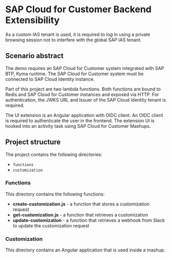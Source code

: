 # SAP Cloud for Customer Backend Extensibility

As a custom IAS tenant is used, it is required to log in using a private browsing session not to interfere with the global SAP IAS tenant.

## Scenario abstract

The demo requires an SAP Cloud for Customer system integrated with SAP BTP, Kyma runtime. The SAP Cloud for Customer system must be connected to SAP Cloud Identity instance.

Part of this project are two lambda functions. Both functions are bound to Redis and SAP Cloud for Customer instances and exposed via HTTP. For authentication, the JWKS URL and Issuer of the SAP Cloud Identity tenant is required.

The UI extension is an Angular application with OIDC client. An OIDC client is required to authenticate the user in the frontend. The extension UI is hooked into an activity task using SAP Cloud for Customer Mashups.

## Project structure

The project contains the following directories:

- `functions`
- `customization`

### Functions

This directory contains the following functions:

- **create-customization.js** - a function that stores a customization request
- **get-customization.js** - a function that retrieves a customization
- **update-customization** - a function that retrieves a webhook from Slack to update the customization request

### Customization

This directory contains an Angular application that is used inside a mashup.
